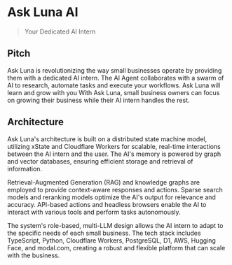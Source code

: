 # Ask Luna AI
> Your Dedicated AI Intern

## Pitch

Ask Luna is revolutionizing the way small businesses operate by providing them with a dedicated AI intern. The AI Agent collaborates with a swarm of AI to research, automate tasks and execute your workflows.  Ask Luna will learn and grow with you With Ask Luna, small business owners can focus on growing their business while their AI intern handles the rest. 

## Architecture

Ask Luna's architecture is built on a distributed state machine model, utilizing xState and Cloudflare Workers for scalable, real-time interactions between the AI intern and the user. The AI's memory is powered by graph and vector databases, ensuring efficient storage and retrieval of information.

Retrieval-Augmented Generation (RAG) and knowledge graphs are employed to provide context-aware responses and actions. Sparse search models and reranking models optimize the AI's output for relevance and accuracy. API-based actions and headless browsers enable the AI to interact with various tools and perform tasks autonomously.

The system's role-based, multi-LLM design allows the AI intern to adapt to the specific needs of each small business. The tech stack includes TypeScript, Python, Cloudflare Workers, PostgreSQL, D1, AWS, Hugging Face, and modal.com, creating a robust and flexible platform that can scale with the business.
